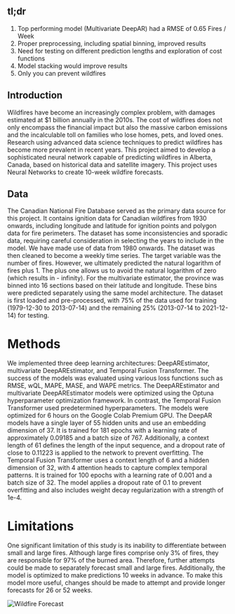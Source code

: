 ## tl;dr
1. Top performing model (Multivariate DeepAR) had a RMSE of 0.65 Fires / Week
2. Proper preprocessing, including spatial binning, improved results
3. Need for testing on different prediction lengths and exploration of cost functions
4. Model stacking would improve results
5. Only you can prevent wildfires

## Introduction
Wildfires have become an increasingly complex problem, with damages estimated at $1 billion annually in the 2010s. The cost of wildfires does not only encompass the financial impact but also the massive carbon emissions and the incalculable toll on families who lose homes, pets, and loved ones. Research using advanced data science techniques to predict wildfires has become more prevalent in recent years. This project aimed to develop a sophisticated neural network capable of predicting wildfires in Alberta, Canada, based on historical data and satellite imagery. This project uses Neural Networks to create 10-week wildfire forecasts. 

## Data
The Canadian National Fire Database served as the primary data source for this project. It contains ignition data for Canadian wildfires from 1930 onwards, including longitude and latitude for ignition points and polygon data for fire perimeters. The dataset has some inconsistencies and sporadic data, requiring careful consideration in selecting the years to include in the model. We have made use of data from 1980 onwards. The dataset was then cleaned to become a weekly time series. The target variable was the number of fires. However, we ultimately predicted the natural logarithm of fires plus 1. The plus one allows us to avoid the natural logarithm of zero (which results in - infinity). For the multivariate estimator, the province was binned into 16 sections based on their latitude and longitude. These bins were predicted separately using the same model architecture. The dataset is first loaded and pre-processed, with 75% of the data used for training (1979-12-30 to 2013-07-14) and the remaining 25% (2013-07-14 to 2021-12-14) for testing. 

# Methods
We implemented three deep learning architectures: DeepAREstimator, multivariate DeepAREstimator, and Temporal Fusion Transformer. The success of the models was evaluated using various loss functions such as RMSE, wQL, MAPE, MASE, and WAPE metrics. The DeepAREstimator and multivariate DeepAREstimator models were optimized using the Optuna hyperparameter optimization framework. In contrast, the Temporal Fusion Transformer used predetermined hyperparameters. The models were optimized for 6 hours on the Google Colab Premium GPU. The DeepAR models have a single layer of 55 hidden units and use an embedding dimension of 37. It is trained for 181 epochs with a learning rate of approximately 0.09185 and a batch size of 767. Additionally, a context length of 61 defines the length of the input sequence, and a dropout rate of close to 0.11223 is applied to the network to prevent overfitting. The Temporal Fusion Transformer uses a context length of 6 and a hidden dimension of 32, with 4 attention heads to capture complex temporal patterns. It is trained for 100 epochs with a learning rate of 0.001 and a batch size of 32. The model applies a dropout rate of 0.1 to prevent overfitting and also includes weight decay regularization with a strength of 1e-4.

# Limitations
One significant limitation of this study is its inability to differentiate between small and large fires. Although large fires comprise only 3% of fires, they are responsible for 97% of the burned area. Therefore, further attempts could be made to separately forecast small and large fires. Additionally, the model is optimized to make predictions 10 weeks in advance. To make this model more useful, changes should be made to attempt and provide longer forecasts for 26 or 52 weeks. 

![Wildfire Forecast](https://github.com/chrisewanik/wildfire_projects/assets/113730877/8543d694-6051-406e-890c-eaed3632d476)
